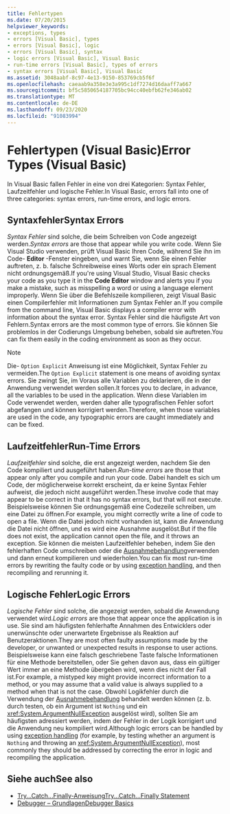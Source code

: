 ```yaml
---
title: Fehlertypen
ms.date: 07/20/2015
helpviewer_keywords:
- exceptions, types
- errors [Visual Basic], types
- errors [Visual Basic], logic
- errors [Visual Basic], syntax
- logic errors [Visual Basic], Visual Basic
- run-time errors [Visual Basic], types of errors
- syntax errors [Visual Basic], Visual Basic
ms.assetid: 3048aabf-8c97-4e13-9150-853769cb5f6f
ms.openlocfilehash: caeaab9a358e3e3a995c1df7274d16daaff7a667
ms.sourcegitcommit: bf5c5850654187705bc94cc40ebfb62fe346ab02
ms.translationtype: MT
ms.contentlocale: de-DE
ms.lasthandoff: 09/23/2020
ms.locfileid: "91083994"
---
```

# <a name="error-types-visual-basic"></a><span data-ttu-id="43f5e-102">Fehlertypen (Visual Basic)</span><span class="sxs-lookup"><span data-stu-id="43f5e-102">Error Types (Visual Basic)</span></span>

<span data-ttu-id="43f5e-103">In Visual Basic fallen Fehler in eine von drei Kategorien: Syntax Fehler, Laufzeitfehler und logische Fehler.</span><span class="sxs-lookup"><span data-stu-id="43f5e-103">In Visual Basic, errors fall into one of three categories: syntax errors, run-time errors, and logic errors.</span></span>

## <a name="syntax-errors"></a><span data-ttu-id="43f5e-104">Syntaxfehler</span><span class="sxs-lookup"><span data-stu-id="43f5e-104">Syntax Errors</span></span>

 <span data-ttu-id="43f5e-105">*Syntax Fehler* sind solche, die beim Schreiben von Code angezeigt werden.</span><span class="sxs-lookup"><span data-stu-id="43f5e-105">*Syntax errors* are those that appear while you write code.</span></span> <span data-ttu-id="43f5e-106">Wenn Sie Visual Studio verwenden, prüft Visual Basic Ihren Code, während Sie ihn im Code- **Editor** -Fenster eingeben, und warnt Sie, wenn Sie einen Fehler auftreten, z. b. falsche Schreibweise eines Worts oder ein sprach Element nicht ordnungsgemäß.</span><span class="sxs-lookup"><span data-stu-id="43f5e-106">If you're using Visual Studio, Visual Basic checks your code as you type it in the **Code Editor** window and alerts you if you make a mistake, such as misspelling a word or using a language element improperly.</span></span> <span data-ttu-id="43f5e-107">Wenn Sie über die Befehlszeile kompilieren, zeigt Visual Basic einen Compilerfehler mit Informationen zum Syntax Fehler an.</span><span class="sxs-lookup"><span data-stu-id="43f5e-107">If you compile from the command line, Visual Basic displays a compiler error with information about the syntax error.</span></span> <span data-ttu-id="43f5e-108">Syntax Fehler sind die häufigste Art von Fehlern.</span><span class="sxs-lookup"><span data-stu-id="43f5e-108">Syntax errors are the most common type of errors.</span></span> <span data-ttu-id="43f5e-109">Sie können Sie problemlos in der Codierungs Umgebung beheben, sobald sie auftreten.</span><span class="sxs-lookup"><span data-stu-id="43f5e-109">You can fix them easily in the coding environment as soon as they occur.</span></span>

> [!NOTE]
> <span data-ttu-id="43f5e-110">Die- `Option Explicit` Anweisung ist eine Möglichkeit, Syntax Fehler zu vermeiden.</span><span class="sxs-lookup"><span data-stu-id="43f5e-110">The `Option Explicit` statement is one means of avoiding syntax errors.</span></span> <span data-ttu-id="43f5e-111">Sie zwingt Sie, im Voraus alle Variablen zu deklarieren, die in der Anwendung verwendet werden sollen.</span><span class="sxs-lookup"><span data-stu-id="43f5e-111">It forces you to declare, in advance, all the variables to be used in the application.</span></span> <span data-ttu-id="43f5e-112">Wenn diese Variablen im Code verwendet werden, werden daher alle typografischen Fehler sofort abgefangen und können korrigiert werden.</span><span class="sxs-lookup"><span data-stu-id="43f5e-112">Therefore, when those variables are used in the code, any typographic errors are caught immediately and can be fixed.</span></span>

## <a name="run-time-errors"></a><span data-ttu-id="43f5e-113">Laufzeitfehler</span><span class="sxs-lookup"><span data-stu-id="43f5e-113">Run-Time Errors</span></span>

 <span data-ttu-id="43f5e-114">*Laufzeitfehler* sind solche, die erst angezeigt werden, nachdem Sie den Code kompiliert und ausgeführt haben.</span><span class="sxs-lookup"><span data-stu-id="43f5e-114">*Run-time errors* are those that appear only after you compile and run your code.</span></span> <span data-ttu-id="43f5e-115">Dabei handelt es sich um Code, der möglicherweise korrekt erscheint, da er keine Syntax Fehler aufweist, die jedoch nicht ausgeführt werden.</span><span class="sxs-lookup"><span data-stu-id="43f5e-115">These involve code that may appear to be correct in that it has no syntax errors, but that will not execute.</span></span> <span data-ttu-id="43f5e-116">Beispielsweise können Sie ordnungsgemäß eine Codezeile schreiben, um eine Datei zu öffnen.</span><span class="sxs-lookup"><span data-stu-id="43f5e-116">For example, you might correctly write a line of code to open a file.</span></span> <span data-ttu-id="43f5e-117">Wenn die Datei jedoch nicht vorhanden ist, kann die Anwendung die Datei nicht öffnen, und es wird eine Ausnahme ausgelöst.</span><span class="sxs-lookup"><span data-stu-id="43f5e-117">But if the file does not exist, the application cannot open the file, and it throws an exception.</span></span> <span data-ttu-id="43f5e-118">Sie können die meisten Laufzeitfehler beheben, indem Sie den fehlerhaften Code umschreiben oder die [Ausnahmebehandlung](../../language-reference/statements/try-catch-finally-statement.md)verwenden und dann erneut kompilieren und wiederholen.</span><span class="sxs-lookup"><span data-stu-id="43f5e-118">You can fix most run-time errors by rewriting the faulty code or by using [exception handling](../../language-reference/statements/try-catch-finally-statement.md), and then recompiling and rerunning it.</span></span>
  
## <a name="logic-errors"></a><span data-ttu-id="43f5e-119">Logische Fehler</span><span class="sxs-lookup"><span data-stu-id="43f5e-119">Logic Errors</span></span>

 <span data-ttu-id="43f5e-120">*Logische Fehler* sind solche, die angezeigt werden, sobald die Anwendung verwendet wird.</span><span class="sxs-lookup"><span data-stu-id="43f5e-120">*Logic errors* are those that appear once the application is in use.</span></span> <span data-ttu-id="43f5e-121">Sie sind am häufigsten fehlerhafte Annahmen des Entwicklers oder unerwünschte oder unerwartete Ergebnisse als Reaktion auf Benutzeraktionen.</span><span class="sxs-lookup"><span data-stu-id="43f5e-121">They are most often faulty assumptions made by the developer, or unwanted or unexpected results in response to user actions.</span></span> <span data-ttu-id="43f5e-122">Beispielsweise kann eine falsch geschriebene Taste falsche Informationen für eine Methode bereitstellen, oder Sie gehen davon aus, dass ein gültiger Wert immer an eine Methode übergeben wird, wenn dies nicht der Fall ist.</span><span class="sxs-lookup"><span data-stu-id="43f5e-122">For example, a mistyped key might provide incorrect information to a method, or you may assume that a valid value is always supplied to a method when that is not the case.</span></span> <span data-ttu-id="43f5e-123">Obwohl Logikfehler durch die Verwendung der [Ausnahmebehandlung](../../language-reference/statements/try-catch-finally-statement.md) behandelt werden können (z. b. durch testen, ob ein Argument ist `Nothing` und ein <xref:System.ArgumentNullException> ausgelöst wird), sollten Sie am häufigsten adressiert werden, indem der Fehler in der Logik korrigiert und die Anwendung neu kompiliert wird.</span><span class="sxs-lookup"><span data-stu-id="43f5e-123">Although logic errors can be handled by using [exception handling](../../language-reference/statements/try-catch-finally-statement.md) (for example, by testing whether an argument is `Nothing` and throwing an <xref:System.ArgumentNullException>), most commonly they should be addressed by correcting the error in logic and recompiling the application.</span></span>

## <a name="see-also"></a><span data-ttu-id="43f5e-124">Siehe auch</span><span class="sxs-lookup"><span data-stu-id="43f5e-124">See also</span></span>

- [<span data-ttu-id="43f5e-125">Try...Catch...Finally-Anweisung</span><span class="sxs-lookup"><span data-stu-id="43f5e-125">Try...Catch...Finally Statement</span></span>](../../language-reference/statements/try-catch-finally-statement.md)
- [<span data-ttu-id="43f5e-126">Debugger – Grundlagen</span><span class="sxs-lookup"><span data-stu-id="43f5e-126">Debugger Basics</span></span>](/visualstudio/debugger/debugger-feature-tour)
